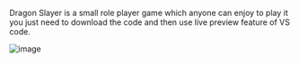 Dragon Slayer is a small role player game which anyone can enjoy to play it you just need to download the code and then use live preview feature of VS code.



![image](https://github.com/user-attachments/assets/31fafef8-22e9-4ce5-971c-d03078f80a27)
